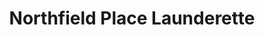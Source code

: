 ---
title: "Northfield Place Launderette"
url: /aberdeen/northfield-place-launderette/
shop: laundry
---
